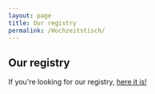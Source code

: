```yaml
---
layout: page
title: Our registry
permalink: /Hochzeitstisch/
---
```


## Our registry

If you're looking for our registry, [here it is!](https://www.zola.com/registry/j-e-yosemite)